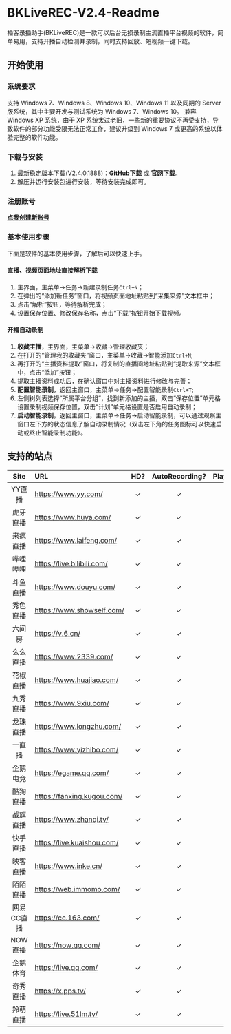 # BKLiveREC-V2.4-Readme

播客录播助手(BKLiveREC)是一款可以后台无损录制主流直播平台视频的软件，简单易用，支持开播自动检测并录制，同时支持回放、短视频一键下载。

## 开始使用

### 系统要求

支持 Windows 7、Windows 8、Windows 10、Windows 11 以及同期的 Server 版系统，其中主要开发与测试系统为 Windows 7、Windows 10。
兼容 Windows XP 系统，由于 XP 系统太过老旧，一些新的重要协议不再受支持，导致软件的部分功能受限无法正常工作，建议升级到 Windows 7 或更高的系统以体验完整的软件功能。

### 下载与安装

1. 最新稳定版本下载(V2.4.0.1888)：**[GitHub下载](https://github.com/yibuqianmo/bkliverec_v2.4/releases/tag/v2.4.0.1888)** 或 **[官网下载](https://www.bklivedown.top/down.htm)**。
2. 解压并运行安装包进行安装，等待安装完成即可。

### 注册账号

**[点我创建新账号](https://www.bklivedown.top/index.aspx?m=signup)**

### 基本使用步骤

下面是软件的基本使用步骤，了解后可以快速上手。

#### 直播、视频页面地址直接解析下载

1. 主界面，主菜单->任务->新建录制任务`Ctrl+N`；
2. 在弹出的“添加新任务”窗口，将视频页面地址粘贴到“采集来源”文本框中；
3. 点击“解析”按钮，等待解析完成；
4. 设置保存位置、修改保存名称，点击“下载”按钮开始下载视频。

#### 开播自动录制

1. **收藏主播**，主界面，主菜单->收藏->管理收藏夹；
2. 在打开的“管理我的收藏夹”窗口，主菜单->收藏->智能添加`Ctrl+N`;
3. 再打开的“主播资料提取”窗口，将复制的直播间地址粘贴到“提取来源”文本框中，点击“添加”按钮；
4. 提取主播资料成功后，在确认窗口中对主播资料进行修改与完善；
5. **配置智能录制**，返回主窗口，主菜单->任务->配置智能录制`Ctrl+T`;
6. 左侧树列表选择“所属平台分组”，找到新添加的主播，双击“保存位置”单元格设置录制视频保存位置，双击“计划”单元格设置是否启用自动录制；
7. **启动智能录制**，返回主窗口，主菜单->任务->启动智能录制，可以通过观察主窗口左下方的状态信息了解自动录制情况（双击左下角的任务图标可以快速启动或终止智能录制功能）。

## 支持的站点

| Site | URL | HD? | AutoRecording? | Playback? | ShortVideo? | Barrage? |
| :--: | :-- | :-: | :------------: | :-------: | :---------: | :------: |
| YY直播 | <https://www.yy.com/> |✓|✓|✓|✓| |
| 虎牙直播 | <https://www.huya.com/> |✓|✓|✓|✓| |
| 来疯直播 | <https://www.laifeng.com/> |✓|✓|✓|✓| |
| 哔哩哔哩 | <https://live.bilibili.com/> |✓|✓|✓|✓| |
| 斗鱼直播 | <https://www.douyu.com/> |✓|✓|✓|✓| |
| 秀色直播 | <https://www.showself.com/> |✓|✓|✓|✓| |
| 六间房 | <https://v.6.cn/> |✓|✓|✓|✓| |
| 么么直播 | <https://www.2339.com/> |✓|✓|✓|✓| |
| 花椒直播 | <https://www.huajiao.com/> |✓|✓|✓|✓| |
| 九秀直播 | <https://www.9xiu.com/> |✓|✓|✓|✓| |
| 龙珠直播 | <https://www.longzhu.com/> |✓|✓|✓|✓| |
| 一直播 | <https://www.yizhibo.com/> |✓|✓|✓|✓| |
| 企鹅电竞 | <https://egame.qq.com/> |✓|✓|✓|✓| |
| 酷狗直播 | <https://fanxing.kugou.com/> |✓|✓|✓|✓| |
| 战旗直播 | <https://www.zhanqi.tv/> |✓|✓|✓|✓| |
| 快手直播 | <https://live.kuaishou.com/> |✓|✓|✓|✓| |
| 映客直播 | <https://www.inke.cn/> |✓|✓|✓|✓| |
| 陌陌直播 | <https://web.immomo.com/> |✓|✓|✓|✓| |
| 网易CC直播 | <https://cc.163.com/> |✓|✓|✓|✓| |
| NOW直播 | <https://now.qq.com/> |✓|✓|✓|✓| |
| 企鹅体育 | <https://live.qq.com/> |✓|✓|✓|✓| |
| 奇秀直播 | <https://x.pps.tv/> |✓|✓|✓|✓| |
| 羚萌直播 | <https://live.51lm.tv/> |✓|✓|✓|✓| |
